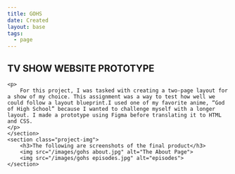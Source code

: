 ```yaml
---
title: GOHS
date: Created
layout: base
tags:
  - page
---
```

<section class="project-descrption">
    <h1>
        TV SHOW WEBSITE PROTOTYPE
    </h1>
    
    <p>
        For this project, I was tasked with creating a two-page layout for a show of my choice. This assignment was a way to test how well we could follow a layout blueprint.I used one of my favorite anime, “God of High School” because I wanted to challenge myself with a longer layout. I made a prototype using Figma before translating it to HTML and CSS.
    </p>
    </section>
    <section class="project-img">
        <h3>The following are screenshots of the final product</h3>
        <img src="/images/gohs about.jpg" alt="The About Page">
        <img src="/images/gohs episodes.jpg" alt="episodes">
    </section>